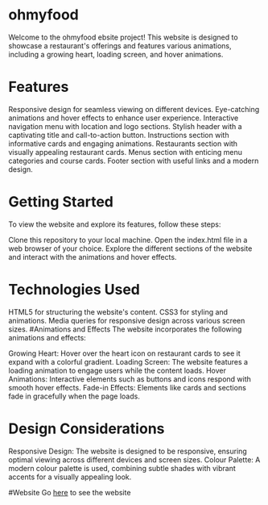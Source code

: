 # ohmyfood

Welcome to the ohmyfood ebsite project! This website is designed to showcase a restaurant's offerings and features various animations, including a growing heart, loading screen, and hover animations.

# Features
Responsive design for seamless viewing on different devices.
Eye-catching animations and hover effects to enhance user experience.
Interactive navigation menu with location and logo sections.
Stylish header with a captivating title and call-to-action button.
Instructions section with informative cards and engaging animations.
Restaurants section with visually appealing restaurant cards.
Menus section with enticing menu categories and course cards.
Footer section with useful links and a modern design.
# Getting Started
To view the website and explore its features, follow these steps:

Clone this repository to your local machine.
Open the index.html file in a web browser of your choice.
Explore the different sections of the website and interact with the animations and hover effects.
# Technologies Used
HTML5 for structuring the website's content.
CSS3 for styling and animations.
Media queries for responsive design across various screen sizes.
#Animations and Effects
The website incorporates the following animations and effects:

Growing Heart: Hover over the heart icon on restaurant cards to see it expand with a colorful gradient.
Loading Screen: The website features a loading animation to engage users while the content loads.
Hover Animations: Interactive elements such as buttons and icons respond with smooth hover effects.
Fade-in Effects: Elements like cards and sections fade in gracefully when the page loads.

# Design Considerations
Responsive Design: The website is designed to be responsive, ensuring optimal viewing across different devices and screen sizes.
Colour Palette: A modern colour palette is used, combining subtle shades with vibrant accents for a visually appealing look.

#Website 
Go <a href = 'https://yeni2766.github.io/ohmyfood/'>here</a> to see the website



